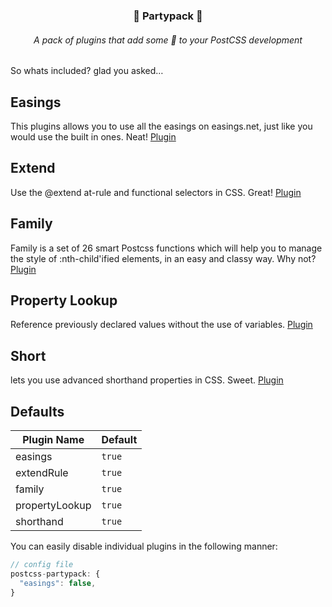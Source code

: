 <h3 align="center">🎊 Partypack 🎊</h3>
<h6 align="center">A pack of plugins that add some 🎉 to your PostCSS development</h6>

So whats included? glad you asked…

## Easings

This plugins allows you to use all the easings on easings.net, just like you
would use the built in ones. Neat!
[Plugin](https://github.com/postcss/postcss-easings)

## Extend

Use the @extend at-rule and functional selectors in CSS. Great!
[Plugin](https://github.com/jonathantneal/postcss-extend-rule)

## Family

Family is a set of 26 smart Postcss functions which will help you to manage the
style of :nth-child'ified elements, in an easy and classy way. Why not?
[Plugin](https://github.com/mpeutz/postcss-family)

## Property Lookup

Reference previously declared values without the use of variables.
[Plugin](https://github.com/simonsmith/postcss-property-lookup)

## Short

lets you use advanced shorthand properties in CSS. Sweet.
[Plugin](https://github.com/jonathantneal/postcss-short)

## Defaults

| Plugin Name    | Default |
| -------------- | ------- |
| easings        | `true`  |
| extendRule     | `true`  |
| family         | `true`  |
| propertyLookup | `true`  |
| shorthand      | `true`  |

You can easily disable individual plugins in the following manner:

```javascript
// config file
postcss-partypack: {
  "easings": false,
}
```
